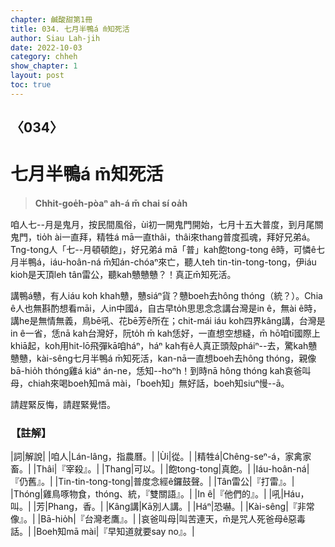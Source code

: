 ```yaml
---
chapter: 鹹酸甜第1冊
title: 034. 七月半鴨á m̄知死活
author: Siau Lah-jih
date: 2022-10-03
category: chheh
show_chapter: 1
layout: post
toc: true
---
```

  
## 〈034〉
# 七月半鴨á m̄知死活
>**Chhit-goe̍h-pòaⁿ ah-á m̄ chai sí oa̍h**

咱人七--月是鬼月，按民間風俗，ùi初一開鬼門開始，七月十五大普度，到月尾關鬼門，tio̍h ài一直拜，精牲á mā一直thâi，thâi來thang普度孤魂，拜好兄弟á。Tng-tong人「七--月頓頓飽」，好兄弟á mā「普」kah飽tong-tong ê時，可憐ê七月半鴨á，iáu-hoân-ná m̄知án-chóaⁿ來亡，聽人teh tin-tin-tong-tong，伊iáu kioh是天頂leh tân雷公，聽kah戇戇戇？！真正m̄知死活。

講鴨á戇，有人iáu koh khah戇，戇siáⁿ貨？戇boeh去hông thóng（統？）。Chia ê人也無斟酌想看māi，人in中國á，自古早to̍h思思念念講台灣是in ê，無ài ê時，講he是無情無義，鳥bē吼、花bē芳ê所在；chit-mái iáu koh四界kâng講，台灣是in ê一省，恁nā kah台灣好，阮to̍h m̄ kah恁好，一直想空想縫，m̄ hō͘咱tī國際上khiā起，koh用hit-lō飛彈kā咱háⁿ，háⁿ kah有ê人真正頭殼pháiⁿ--去，驚kah戇戇戇，kài-sêng七月半鴨á m̄知死活，kan-nā一直想boeh去hông thóng，親像bā-hio̍h thóng雞á kiáⁿ án-ne，恁知--hoⁿh！到時nā hông thóng kah哀爸叫母，chiah來喝boeh知mā mài，「boeh知」無好話，boeh知siuⁿ慢--ā。

請趕緊反悔，請趕緊覺悟。

### 【註解】

|詞|解說|
|咱人|Lán-lâng，指農曆。|
|Ùi|從。|
|精牲á|Chêng-seⁿ-á，家禽家畜。|
|Thâi|『宰殺』。|
|Thang|可以。|
|飽tong-tong|真飽。|
|Iáu-hoân-ná|『仍舊』。|
|Tin-tin-tong-tong|普度念經ê鑼鼓聲。|
|Tân雷公|『打雷』。|
|Thóng|雞鳥啄物食，thóng、統，『雙關語』。|
|In ê|『他們的』。|
|吼|Háu，叫。|
|芳|Phang，香。|
|Kâng講|Kā別人講。|
|Háⁿ|恐嚇。|
|Kài-sêng|『非常像』。|
|Bā-hio̍h|『台灣老鷹』。|
|哀爸叫母|叫苦連天，m̄是咒人死爸母ê惡毒話。|
|Boeh知mā mài|『早知道就要say no』。|
